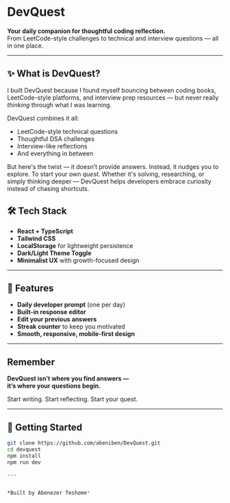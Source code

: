 # DevQuest

**Your daily companion for thoughtful coding reflection.**  
From LeetCode-style challenges to technical and interview questions — all in one place.

---

## ✨ What is DevQuest?

I built DevQuest because I found myself bouncing between coding books, LeetCode-style platforms, and interview prep resources — but never really *thinking* through what I was learning.

DevQuest combines it all:  
- LeetCode-style technical questions  
- Thoughtful DSA challenges  
- Interview-like reflections  
- And everything in between  

But here's the twist — it doesn’t provide answers.
Instead, it nudges you to explore. To start your own *quest*. Whether it's solving, researching, or simply thinking deeper — DevQuest helps developers embrace curiosity instead of chasing shortcuts.


## 🛠 Tech Stack

- **React + TypeScript**
- **Tailwind CSS**
- **LocalStorage** for lightweight persistence
- **Dark/Light Theme Toggle**
- **Minimalist UX** with growth-focused design

---

## 📌 Features

- **Daily developer prompt** (one per day)  
- **Built-in response editor**  
- **Edit your previous answers**  
- **Streak counter** to keep you motivated  
- **Smooth, responsive, mobile-first design**

---
## Remember

**DevQuest isn’t where you find answers —  
it’s where your questions begin.**    

Start writing. Start reflecting. Start your quest.  

---

## 🚀 Getting Started
  ```bash
  git clone https://github.com/abeniben/DevQuest.git
  cd devquest
  npm install
  npm run dev

---


*Built by Abenezer Teshome*

